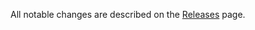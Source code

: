 All notable changes are described on the [Releases](https://github.com/heroku/react-refetch/releases) page.
